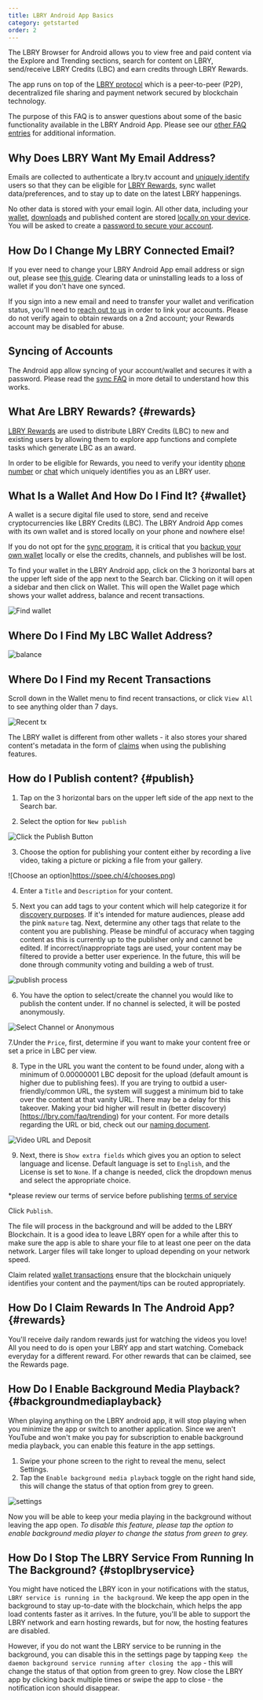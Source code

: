 ```yaml
---
title: LBRY Android App Basics
category: getstarted
order: 2
---
```


The LBRY Browser for Android allows you to view free and paid content via the Explore and Trending sections, search for content on LBRY,  send/receive LBRY Credits (LBC) and earn credits through LBRY Rewards.

The app runs on top of the [LBRY protocol](/faq/what-is-lbry) which is a peer-to-peer (P2P), decentralized file sharing and payment network secured by blockchain technology.

The purpose of this FAQ is to answer questions about some of the basic functionality available in the LBRY Android App. Please see our [other FAQ entries](/faq) for additional information.

## Why Does LBRY Want My Email Address?

Emails are collected to authenticate a lbry.tv account and [uniquely identify](/faq/phone) users so that they can be eligible for [LBRY Rewards](#rewards), sync wallet data/preferences, and to stay up to date on the latest LBRY happenings.

No other data is stored with your email login. All other data, including your [wallet](#wallet), [downloads](#data) and published content are stored [locally on your device](/faq/lbry-directories#android).  You will be asked to create a [password to secure your account](/faq/account_sync).

## How Do I Change My LBRY Connected Email?

If you ever need to change your LBRY Android App email address or sign out, please see [this guide](/faq/how-to-change-email#android). Clearing data or uninstalling leads to a loss of wallet if you don't have one synced.

If you sign into a new email and need to transfer your wallet and verification status, you'll need to [reach out to us](mailto:help@lbry.com) in order to link your accounts. Please do not verify again to obtain rewards on a 2nd account; your Rewards account may be disabled for abuse.

## Syncing of Accounts

The Android app allow syncing of your account/wallet and secures it with a password. Please read the [sync FAQ](/faq/account_sync) in more detail to understand how this works.

## What Are LBRY Rewards? {#rewards}

[LBRY Rewards](/faq/rewards) are used to distribute LBRY Credits (LBC) to new and existing users by allowing them to explore app functions and complete tasks which generate LBC as an award.

In order to be eligible for Rewards, you need to verify your identity [phone number](/faq/phone) or [chat](https://chat.lbry.com) which uniquely identifies you as an LBRY user.

## What Is a Wallet And How Do I Find It? {#wallet}

A wallet is a secure digital file used to store, send and receive cryptocurrencies like LBRY Credits (LBC).
The LBRY Android App comes with its own wallet and is stored locally on your phone and nowhere else!

If you do not opt for the [sync program](/faq/account_sync), it is critical that you [backup your own wallet](/faq/how-to-backup-wallet#android) locally or else the credits, channels, and publishes will be lost.

To find your wallet in the LBRY Android app, click on the 3 horizontal bars at the upper left side of the app next to the Search bar. Clicking on it will open a sidebar and then click on Wallet. This will open the Wallet page which shows your wallet address, balance and recent transactions.

![Find wallet](https://spee.ch/f/wallet-option.jpg)

## Where Do I Find My LBC Wallet Address?

![balance](https://spee.ch/e7f125b643e30f8bac2d8c4657bc14874a60e25e/WALLETADD1.jpg)

## Where Do I Find my Recent Transactions
Scroll down in the Wallet menu to find recent transactions, or click `View All` to see anything older than 7 days.

![Recent tx](https://spee.ch/daa89fcca6411ad2505cdc6e092fcaf4f22f4802/recent1.jpg)

The LBRY wallet is different from other wallets - it also stores your shared content's metadata in the form of [claims](/faq/naming) when using the publishing features.

## How do I Publish content? {#publish}

1. Tap on the 3 horizontal bars on the upper left side of the app next to the Search bar.

2. Select the option for `New publish`

![Click the Publish Button](https://spee.ch/d/publish-button.png)

3. Choose the option for publishing your content either by recording a live video, taking a picture or picking a file from your gallery.

![Choose an option]https://spee.ch/4/chooses.png)

4. Enter a `Title` and `Description` for your content.

5. Next you can add tags to your content which will help categorize it for [discovery purposes](https://lbry.com/faq/trending). If it's intended for mature audiences, please add the pink `mature` tag. Next, determine any other tags that relate to the content you are publishing. Please be mindful of accuracy when tagging content as this is currently up to the publisher only and cannot be edited. If incorrect/inappropriate tags are used, your content may be filtered to provide a better user experience. In the future, this will be done through community voting and building a web of trust.

![publish process](https://spee.ch/1/pub4.png)

6. You have the option to select/create the channel you would like to publish the content under. If no channel is selected, it will be posted anonymously.

![Select Channel or Anonymous](https://spee.ch/c/chan-anonym.png)

7.Under the `Price`, first, determine if you want to make your content free or set a price in LBC per view.

8. Type in the URL you want the content to be found under, along with a minimum of 0.00000001 LBC deposit for the upload (default amount is higher due to publishing fees). If you are trying to outbid a user-friendly/common URL, the system will suggest a minimum bid to take over the content at that vanity URL. There may be a delay for this takeover. Making your bid higher will result in (better discovery)[https://lbry.com/faq/trending) for your content. For more details regarding the URL or bid, check out our [naming document](/faq/naming).

![Video URL and Deposit](https://spee.ch/8/video-url.png)

9. Next, there is `Show extra fields` which gives you an option to select language and license. Default language is set to `English`, and the License is set to `None`.  If a change is needed, click the dropdown menus and select the appropriate choice.

*please review our terms of service before publishing [terms of service](/termsofservice)

Click `Publish`.

The file will process in the background and will be added to the LBRY Blockchain. It is a good idea to leave LBRY open for a while after this to make sure the app is able to share your file to at least one peer on the data network. Larger files will take longer to upload depending on your network speed.


Claim related [wallet transactions](/faq/transaction-types) ensure that the blockchain uniquely identifies your content and the payment/tips can be routed appropriately.

## How Do I Claim Rewards In The Android App? {#rewards}

You'll receive daily random rewards just for watching the videos you love! All you need to do is open your LBRY app and start watching. Comeback everyday for a different reward. For other rewards that can be claimed, see the Rewards page. 

## How Do I Enable Background Media Playback? {#backgroundmediaplayback}

When playing anything on the LBRY android app, it will stop playing when you minimize the app or switch to another application. Since we aren't YouTube and won't make you pay for subscription to enable background media playback, you can enable this feature in the app settings.

1. Swipe your phone screen to the right to reveal the menu, select Settings.
2. Tap the `Enable background media playback` toggle on the right hand side, this will change the status of that option from grey to green.

![settings](https://spee.ch/6169bbad4908bee2378f09a7ea048b981a79ebe5/enable.jpg)

Now you will be able to keep your media playing in the background without leaving the app open.
*To disable this feature, please tap the option to enable background media player to change the status from green to grey.*

## How Do I Stop The LBRY Service From Running In The Background? {#stoplbryservice}

You might have noticed the LBRY icon in your notifications with the status, `LBRY service is running in the background`. We keep the app open in the background to stay up-to-date with the blockchain, which helps the app load contents faster as it arrives. In the future, you'll be able to support the LBRY network and earn hosting rewards, but for now, the hosting features are disabled.

However, if you do not want the LBRY service to be running in the background, you can disable this in the settings page by tapping `Keep the daemon background service running after closing the app` - this will change the status of that option from green to grey. Now close the LBRY app by clicking back multiple times or swipe the app to close - the notification icon should disappear.
